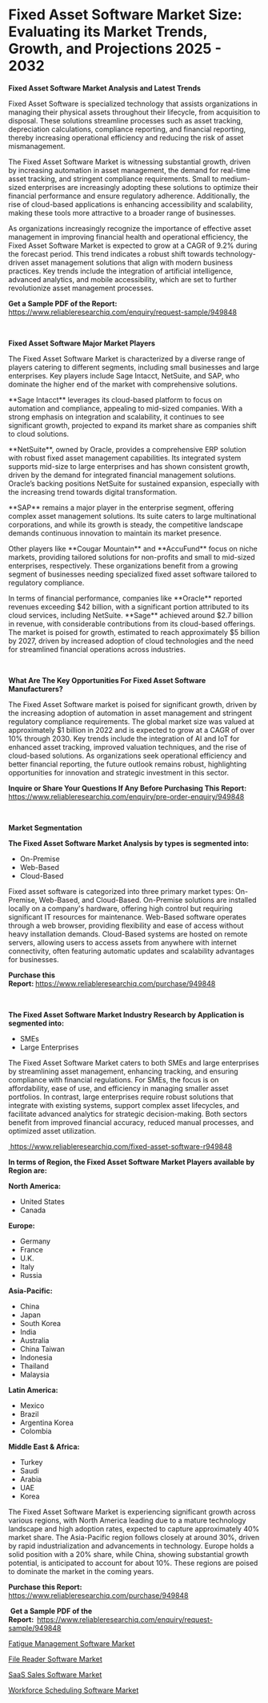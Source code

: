 <p><h1>Fixed Asset Software Market Size: Evaluating its Market Trends, Growth, and Projections 2025 - 2032</h1></p><p><strong>Fixed Asset Software Market Analysis and Latest Trends</strong></p>
<p><p>Fixed Asset Software is specialized technology that assists organizations in managing their physical assets throughout their lifecycle, from acquisition to disposal. These solutions streamline processes such as asset tracking, depreciation calculations, compliance reporting, and financial reporting, thereby increasing operational efficiency and reducing the risk of asset mismanagement.</p><p>The Fixed Asset Software Market is witnessing substantial growth, driven by increasing automation in asset management, the demand for real-time asset tracking, and stringent compliance requirements. Small to medium-sized enterprises are increasingly adopting these solutions to optimize their financial performance and ensure regulatory adherence. Additionally, the rise of cloud-based applications is enhancing accessibility and scalability, making these tools more attractive to a broader range of businesses.</p><p>As organizations increasingly recognize the importance of effective asset management in improving financial health and operational efficiency, the Fixed Asset Software Market is expected to grow at a CAGR of 9.2% during the forecast period. This trend indicates a robust shift towards technology-driven asset management solutions that align with modern business practices. Key trends include the integration of artificial intelligence, advanced analytics, and mobile accessibility, which are set to further revolutionize asset management processes.</p></p>
<p><strong>Get a Sample PDF of the Report:&nbsp;</strong> <a href="https://www.reliableresearchiq.com/enquiry/request-sample/949848?utm_campaign=1144&utm_medium=2&utm_source=Github&utm_content=ia&utm_term=05032025&utm_id=fixed-asset-software">https://www.reliableresearchiq.com/enquiry/request-sample/949848</a></p>
<p>&nbsp;</p>
<p><strong>Fixed Asset Software Major Market Players</strong></p>
<p><p>The Fixed Asset Software Market is characterized by a diverse range of players catering to different segments, including small businesses and large enterprises. Key players include Sage Intacct, NetSuite, and SAP, who dominate the higher end of the market with comprehensive solutions.</p><p>**Sage Intacct** leverages its cloud-based platform to focus on automation and compliance, appealing to mid-sized companies. With a strong emphasis on integration and scalability, it continues to see significant growth, projected to expand its market share as companies shift to cloud solutions.</p><p>**NetSuite**, owned by Oracle, provides a comprehensive ERP solution with robust fixed asset management capabilities. Its integrated system supports mid-size to large enterprises and has shown consistent growth, driven by the demand for integrated financial management solutions. Oracle’s backing positions NetSuite for sustained expansion, especially with the increasing trend towards digital transformation.</p><p>**SAP** remains a major player in the enterprise segment, offering complex asset management solutions. Its suite caters to large multinational corporations, and while its growth is steady, the competitive landscape demands continuous innovation to maintain its market presence.</p><p>Other players like **Cougar Mountain** and **AccuFund** focus on niche markets, providing tailored solutions for non-profits and small to mid-sized enterprises, respectively. These organizations benefit from a growing segment of businesses needing specialized fixed asset software tailored to regulatory compliance.</p><p>In terms of financial performance, companies like **Oracle** reported revenues exceeding $42 billion, with a significant portion attributed to its cloud services, including NetSuite. **Sage** achieved around $2.7 billion in revenue, with considerable contributions from its cloud-based offerings. The market is poised for growth, estimated to reach approximately $5 billion by 2027, driven by increased adoption of cloud technologies and the need for streamlined financial operations across industries.</p></p>
<p>&nbsp;</p>
<p><strong>What Are The Key Opportunities For Fixed Asset Software Manufacturers?</strong></p>
<p><p>The Fixed Asset Software market is poised for significant growth, driven by the increasing adoption of automation in asset management and stringent regulatory compliance requirements. The global market size was valued at approximately $1 billion in 2022 and is expected to grow at a CAGR of over 10% through 2030. Key trends include the integration of AI and IoT for enhanced asset tracking, improved valuation techniques, and the rise of cloud-based solutions. As organizations seek operational efficiency and better financial reporting, the future outlook remains robust, highlighting opportunities for innovation and strategic investment in this sector.</p></p>
<p><strong>Inquire or Share Your Questions If Any Before Purchasing This Report:</strong> <a href="https://www.reliableresearchiq.com/enquiry/pre-order-enquiry/949848?utm_campaign=1144&utm_medium=2&utm_source=Github&utm_content=ia&utm_term=05032025&utm_id=fixed-asset-software">https://www.reliableresearchiq.com/enquiry/pre-order-enquiry/949848</a></p>
<p>&nbsp;</p>
<p><strong>Market Segmentation</strong></p>
<p><strong>The Fixed Asset Software Market Analysis by types is segmented into:</strong></p>
<p><ul><li>On-Premise</li><li>Web-Based</li><li>Cloud-Based</li></ul></p>
<p><p>Fixed asset software is categorized into three primary market types: On-Premise, Web-Based, and Cloud-Based. On-Premise solutions are installed locally on a company's hardware, offering high control but requiring significant IT resources for maintenance. Web-Based software operates through a web browser, providing flexibility and ease of access without heavy installation demands. Cloud-Based systems are hosted on remote servers, allowing users to access assets from anywhere with internet connectivity, often featuring automatic updates and scalability advantages for businesses.</p></p>
<p><strong>Purchase this Report:&nbsp;</strong><a href="https://www.reliableresearchiq.com/purchase/949848?utm_campaign=1144&utm_medium=2&utm_source=Github&utm_content=ia&utm_term=05032025&utm_id=fixed-asset-software">https://www.reliableresearchiq.com/purchase/949848</a></p>
<p>&nbsp;</p>
<p><strong>The Fixed Asset Software Market Industry Research by Application is segmented into:</strong></p>
<p><ul><li>SMEs</li><li>Large Enterprises</li></ul></p>
<p><p>The Fixed Asset Software Market caters to both SMEs and large enterprises by streamlining asset management, enhancing tracking, and ensuring compliance with financial regulations. For SMEs, the focus is on affordability, ease of use, and efficiency in managing smaller asset portfolios. In contrast, large enterprises require robust solutions that integrate with existing systems, support complex asset lifecycles, and facilitate advanced analytics for strategic decision-making. Both sectors benefit from improved financial accuracy, reduced manual processes, and optimized asset utilization.</p></p>
<p><a href="https://www.reliableresearchiq.com/fixed-asset-software-r949848?utm_campaign=1144&utm_medium=2&utm_source=Github&utm_content=ia&utm_term=05032025&utm_id=fixed-asset-software">&nbsp;https://www.reliableresearchiq.com/fixed-asset-software-r949848</a></p>
<p><strong>In terms of Region, the Fixed Asset Software Market Players available by Region are:</strong></p>
<p>
    <p> <strong> North America: </strong>
        <ul>
            <li>United States</li>
            <li>Canada</li>
        </ul>
        </p> 
    <p> <strong> Europe: </strong>
        <ul>
            <li>Germany</li>
            <li>France</li>
            <li>U.K.</li>
            <li>Italy</li>
            <li>Russia</li>
        </ul>
        </p> 
    <p> <strong> Asia-Pacific: </strong>
        <ul>
            <li>China</li>
            <li>Japan</li>
            <li>South Korea</li>
            <li>India</li>
            <li>Australia</li>
            <li>China Taiwan</li>
            <li>Indonesia</li>
            <li>Thailand</li>
            <li>Malaysia</li>
        </ul>
        </p> 
    <p> <strong> Latin America: </strong>
        <ul>
            <li>Mexico</li>
            <li>Brazil</li>
            <li>Argentina Korea</li>
            <li>Colombia</li>
        </ul>
        </p> 
    <p> <strong> Middle East & Africa: </strong>
        <ul>
            <li>Turkey</li>
            <li>Saudi</li>
            <li>Arabia</li>
            <li>UAE</li>
            <li>Korea</li>
        </ul>
    </p>
    </p>
<p><p>The Fixed Asset Software Market is experiencing significant growth across various regions, with North America leading due to a mature technology landscape and high adoption rates, expected to capture approximately 40% market share. The Asia-Pacific region follows closely at around 30%, driven by rapid industrialization and advancements in technology. Europe holds a solid position with a 20% share, while China, showing substantial growth potential, is anticipated to account for about 10%. These regions are poised to dominate the market in the coming years.</p></p>
<p><strong>Purchase this Report: </strong><a href="https://www.reliableresearchiq.com/purchase/949848?utm_campaign=1144&utm_medium=2&utm_source=Github&utm_content=ia&utm_term=05032025&utm_id=fixed-asset-software">https://www.reliableresearchiq.com/purchase/949848</a></p>
<p>&nbsp;<strong>Get a Sample PDF of the Report:&nbsp;&nbsp;</strong><a href="https://www.reliableresearchiq.com/enquiry/request-sample/949848?utm_campaign=1144&utm_medium=2&utm_source=Github&utm_content=ia&utm_term=05032025&utm_id=fixed-asset-software">https://www.reliableresearchiq.com/enquiry/request-sample/949848</a></p>
<p><strong></strong></p>
<p><p><a href="https://github.com/waldarolka1j/Market-Research-Report-List-1/blob/main/fatigue-management-software-market.md?utm_campaign=1144&utm_medium=2&utm_source=Github&utm_content=ia&utm_term=05032025&utm_id=fixed-asset-software">Fatigue Management Software Market</a></p><p><a href="https://github.com/guneycigdem35/Market-Research-Report-List-5/blob/main/file-reader-software-market.md?utm_campaign=1144&utm_medium=2&utm_source=Github&utm_content=ia&utm_term=05032025&utm_id=fixed-asset-software">File Reader Software Market</a></p><p><a href="https://github.com/damjiederyd/Market-Research-Report-List-1/blob/main/saas-sales-software-market.md?utm_campaign=1144&utm_medium=2&utm_source=Github&utm_content=ia&utm_term=05032025&utm_id=fixed-asset-software">SaaS Sales Software Market</a></p><p><a href="https://github.com/maaniwilka9y/Market-Research-Report-List-1/blob/main/workforce-scheduling-software-market.md?utm_campaign=1144&utm_medium=2&utm_source=Github&utm_content=ia&utm_term=05032025&utm_id=fixed-asset-software">Workforce Scheduling Software Market</a></p></p>